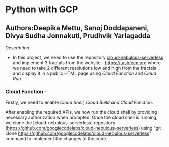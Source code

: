 # Python with GCP  
## Authors:Deepika Mettu, Sanoj Doddapaneni, Divya Sudha Jonnakuti, Prudhvik Yarlagadda 

*Description*  
 - In this project, we need to use the repository [cloud-nebulous-serverless](https://github.com/googlecodelabs/cloud-nebulous-serverless) and implement 3 fractals from the website - https://tashfeen.org where we need to take 2 different resolutions low and high from the fractals and display it in a public HTML page using *Cloud Function* and *Cloud Run*.  

### Cloud Function -
Firstly, we need to enable *Cloud Shell, Cloud Build and Cloud Function*.

After enabling the required APIs, we now run the cloud shell by providing necessary authorization when prompted. Once the cloud shell is running, we clone the [cloud-nebulous-serverless] repository (https://github.com/googlecodelabs/cloud-nebulous-serverless) using "git clone https://github.com/googlecodelabs/cloud-nebulous-serverless"
command to implement the changes to the code.
